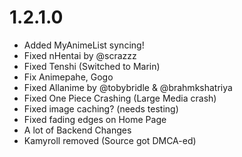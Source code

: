 # 1.2.1.0

- Added MyAnimeList syncing!
- Fixed nHentai by @scrazzz
- Fixed Tenshi (Switched to Marin)
- Fix Animepahe, Gogo
- Fixed Allanime by @tobybridle & @brahmkshatriya
- Fixed One Piece Crashing (Large Media crash)
- Fixed image caching? (needs testing)
- Fixed fading edges on Home Page
- A lot of Backend Changes
- Kamyroll removed (Source got DMCA-ed)